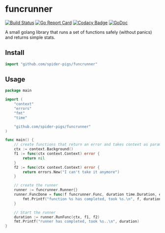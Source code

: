 # funcrunner
[![Build Status](https://travis-ci.org/spider-pigs/funcrunner.svg?branch=master)](https://travis-ci.org/spider-pigs/funcrunner) [![Go Report Card](https://goreportcard.com/badge/github.com/spider-pigs/funcrunner)](https://goreportcard.com/report/github.com/spider-pigs/funcrunner) [![Codacy Badge](https://api.codacy.com/project/badge/Grade/69dc79e40fed443ba7b502de8a956bed)](https://www.codacy.com/app/spider-pigs/funcrunner?utm_source=github.com&amp;utm_medium=referral&amp;utm_content=spider-pigs/funcrunner&amp;utm_campaign=Badge_Grade) [![GoDoc](https://godoc.org/github.com/spider-pigs/funcrunner?status.svg)](https://godoc.org/github.com/spider-pigs/funcrunner)

A small golang library that runs a set of functions safely (without panics) and returns simple stats.

## Install

```Go
import "github.com/spider-pigs/funcrunner"
```

## Usage

```Go
package main

import (
	"context"
	"errors"
	"fmt"
	"time"

	"github.com/spider-pigs/funcrunner"
)

func main() {
	// create functions that return an error and takes context as param
	ctx := context.Background()
	f1 := func(ctx context.Context) error {
		return nil
	}
	f2 := func(ctx context.Context) error {
		return errors.New("I can't take it anymore")
	}

	// create the runner
	runner := funcrunner.Runner{}
	runner.FuncDone = func(f funcrunner.Func, duration time.Duration, err error) {
		fmt.Printf("function %s has completed, took %s.\n", f, duration)
	}

	// Start the runner
	duration := runner.RunFunc(ctx, f1, f2)
	fmt.Printf("runner has completed, took %s..\n", duration)
}
```
